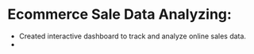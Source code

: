 # Ecommerce Sale Data Analyzing:
- Created interactive dashboard to track and analyze online sales data.
- 
